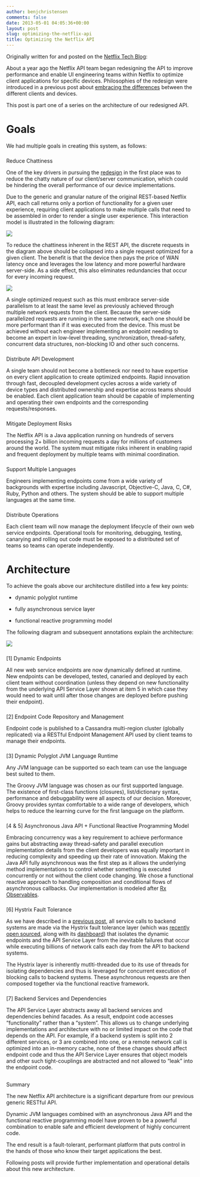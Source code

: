 ```yaml
---
author: benjchristensen
comments: false
date: 2013-05-01 04:05:36+00:00
layout: post
slug: optimizing-the-netflix-api
title: Optimizing the Netflix API
---
```


Originally written for and posted on the [Netflix Tech Blog](http://techblog.netflix.com/2013/01/optimizing-netflix-api.html):
  
  





About a year ago the Netflix API team began redesigning the API to improve performance and enable UI engineering teams within Netflix to optimize client applications for specific devices.  Philosophies of the redesign were introduced in a previous post about [embracing the differences](http://techblog.netflix.com/2012/07/embracing-differences-inside-netflix.html) between the different clients and devices.
  

  

This post is part one of a series on the architecture of our redesigned API.
  

  

  



# Goals


  

We had multiple goals in creating this system, as follows:
  

  



### 
Reduce Chattiness


  

One of the key drivers in pursuing the [redesign](http://techblog.netflix.com/2011/02/redesigning-netflix-api.html) in the first place was to reduce the chatty nature of our client/server communication, which could be hindering the overall performance of our device implementations.
  

  

Due to the generic and granular nature of the original REST-based Netflix API, each call returns only a portion of functionality for a given user experience, requiring client applications to make multiple calls that need to be assembled in order to render a single user experience.  This interaction model is illustrated in the following diagram:
  

![](http://benjchristensen.files.wordpress.com/2013/05/90083-request-multi_1252.png)

  

To reduce the chattiness inherent in the REST API, the discrete requests in the diagram above should be collapsed into a single request optimized for a given client.  The benefit is that the device then pays the price of WAN latency once and leverages the low latency and more powerful hardware server-side. As a side effect, this also eliminates redundancies that occur for every incoming request.
  

![](http://benjchristensen.files.wordpress.com/2013/05/7d4c6-request-single_1252.png)

  

A single optimized request such as this must embrace server-side parallelism to at least the same level as previously achieved through multiple network requests from the client.  Because the server-side parallelized requests are running in the same network, each one should be more performant than if it was executed from the device.  This must be achieved without each engineer implementing an endpoint needing to become an expert in low-level threading, synchronization, thread-safety, concurrent data structures, non-blocking IO and other such concerns.
  

  



### 
Distribute API Development


  

A single team should not become a bottleneck nor need to have expertise on every client application to create optimized endpoints.  Rapid innovation through fast, decoupled development cycles across a wide variety of device types and distributed ownership and expertise across teams should be enabled.  Each client application team should be capable of implementing and operating their own endpoints and the corresponding requests/responses.
  

  



### 
Mitigate Deployment Risks


  

The Netflix API is a Java application running on hundreds of servers processing 2+ billion incoming requests a day for millions of customers around the world.  The system must mitigate risks inherent in enabling rapid and frequent deployment by multiple teams with minimal coordination.
  

  



### 
Support Multiple Languages


  

Engineers implementing endpoints come from a wide variety of backgrounds with expertise including Javascript, Objective-C, Java, C, C#, Ruby, Python and others.  The system should be able to support multiple languages at the same time.
  

  



### 
Distribute Operations


  

Each client team will now manage the deployment lifecycle of their own web service endpoints.  Operational tools for monitoring, debugging, testing, canarying and rolling out code must be exposed to a distributed set of teams so teams can operate independently.
  

  

  



# Architecture


  

To achieve the goals above our architecture distilled into a few key points:

  





  * dynamic polyglot runtime


  * fully asynchronous service layer


  * functional reactive programming model


The following diagram and subsequent annotations explain the architecture:
  

  


![](http://benjchristensen.files.wordpress.com/2013/05/72a7d-architecture-overview_1252.png)
  



### 
[1] Dynamic Endpoints


  

All new web service endpoints are now dynamically defined at runtime. New endpoints can be developed, tested, canaried and deployed by each client team without coordination (unless they depend on new functionality from the underlying API Service Layer shown at item 5 in which case they would need to wait until after those changes are deployed before pushing their endpoint).
  


   



### 
[2] Endpoint Code Repository and Management


  

Endpoint code is published to a Cassandra multi-region cluster (globally replicated) via a RESTful Endpoint Management API used by client teams to manage their endpoints.
  


  



### 
[3] Dynamic Polyglot JVM Language Runtime


  

Any JVM language can be supported so each team can use the language best suited to them.
  


The Groovy JVM language was chosen as our first supported language. The existence of first-class functions (closures), list/dictionary syntax, performance and debuggability were all aspects of our decision.  Moreover, Groovy provides syntax comfortable to a wide range of developers, which helps to reduce the learning curve for the first language on the platform.
  


  



### 
[4 & 5] Asynchronous Java API + Functional Reactive Programming Model


  

Embracing concurrency was a key requirement to achieve performance gains but abstracting away thread-safety and parallel execution implementation details from the client developers was equally important in reducing complexity and speeding up their rate of innovation.  Making the Java API fully asynchronous was the first step as it allows the underlying method implementations to control whether something is executed concurrently or not without the client code changing.  We chose a functional reactive approach to handling composition and conditional flows of asynchronous callbacks. Our implementation is modeled after [Rx Observables](https://rx.codeplex.com/).
  



  



### 
[6] Hystrix Fault Tolerance


  

As we have described in a [previous post](http://techblog.netflix.com/2012/02/fault-tolerance-in-high-volume.html), all service calls to backend systems are made via the Hystrix fault tolerance layer (which was [recently open sourced](http://techblog.netflix.com/2012/11/hystrix.html), along with its [dashboard](http://techblog.netflix.com/2012/12/hystrix-dashboard-and-turbine.html)) that isolates the dynamic endpoints and the API Service Layer from the inevitable failures that occur while executing billions of network calls each day from the API to backend systems.
  


The Hystrix layer is inherently mutlti-threaded due to its use of threads for isolating dependencies and thus is leveraged for concurrent execution of blocking calls to backend systems. These asynchronous requests are then composed together via the functional reactive framework.
  




  



### 
[7] Backend Services and Dependencies


  

The API Service Layer abstracts away all backend services and dependencies behind facades.  As a result, endpoint code accesses “functionality” rather than a “system”.  This allows us to change underlying implementations and architecture with no or limited impact on the code that depends on the API.  For example, if a backend system is split into 2 different services, or 3 are combined into one, or a remote network call is optimized into an in-memory cache, none of these changes should affect endpoint code and thus the API Service Layer ensures that object models and other such tight-couplings are abstracted and not allowed to “leak” into the endpoint code.
  



  



## 
Summary


  

The new Netflix API architecture is a significant departure from our previous generic RESTful API. 
  


Dynamic JVM languages combined with an asynchronous Java API and the functional reactive programming model have proven to be a powerful combination to enable safe and efficient development of highly concurrent code.
  

  


The end result is a fault-tolerant, performant platform that puts control in the hands of those who know their target applications the best.
  

  


Following posts will provide further implementation and operational details about this new architecture.
  


  

  


